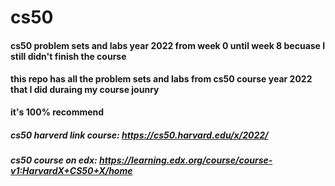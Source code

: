 # cs50

#### cs50 problem sets and labs year 2022 from week 0 until week 8 becuase I still didn't finish the course

#### this repo has all the problem sets and labs from cs50 course year 2022 that I did duraing my course jounry

**it's 100% recommend**

##### cs50 harverd link course: https://cs50.harvard.edu/x/2022/
##### cs50 course on edx: https://learning.edx.org/course/course-v1:HarvardX+CS50+X/home
